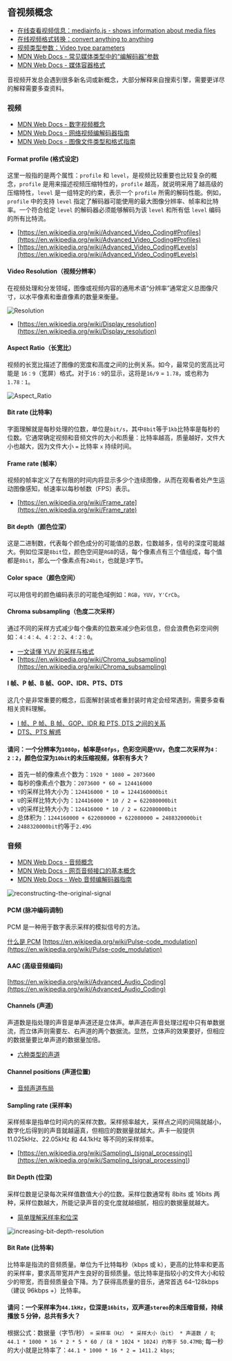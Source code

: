 ## 音视频概念

- [在线查看视频信息：mediainfo.js - shows information about media files](https://mediainfo.js.org/)
- [在线视频格式转换：convert anything to anything](https://cloudconvert.com/)
- [视频类型参数：Video type parameters](https://wiki.whatwg.org/wiki/Video_type_parameters)
- [MDN Web Docs - 常见媒体类型中的“编解码器”参数](https://developer.mozilla.org/en-US/docs/Web/Media/Formats/codecs_parameter)
- [MDN Web Docs - 媒体容器格式](https://developer.mozilla.org/en-US/docs/Web/Media/Formats/Containers)

音视频开发总会遇到很多新名词或新概念，大部分解释来自搜索引擎，需要更详尽的解释需要多查资料。

### 视频

- [MDN Web Docs - 数字视频概念](https://developer.mozilla.org/en-US/docs/Web/Media/Formats/Video_concepts)
- [MDN Web Docs - 网络视频编解码器指南](https://developer.mozilla.org/en-US/docs/Web/Media/Formats/Video_codecs)
- [MDN Web Docs - 图像文件类型和格式指南](https://developer.mozilla.org/en-US/docs/Web/Media/Formats/Image_types)

#### Format profile (格式设定)

这里一般指的是两个属性：`profile` 和 `level`，是视频比较重要也比较复杂的概念，`profile` 是用来描述视频压缩特性的，`profile` 越高，就说明采用了越高级的压缩特性，`level` 是一组特定的约束，表示一个 `profile` 所需的解码性能。例如，`profile` 中的支持 `level` 指定了解码器可能使用的最大图像分辨率、帧率和比特率。一个符合给定 `level` 的解码器必须能够解码为该 `level` 和所有低 `level` 编码的所有比特流。

- [https://en.wikipedia.org/wiki/Advanced_Video_Coding#Profiles](https://en.wikipedia.org/wiki/Advanced_Video_Coding#Profiles)
- [https://en.wikipedia.org/wiki/Advanced_Video_Coding#Levels](https://en.wikipedia.org/wiki/Advanced_Video_Coding#Levels)

#### Video Resolution（视频分辨率）

在视频处理和分发领域，图像或视频内容的通用术语“分辨率”通常定义总图像尺寸，以水平像素和垂直像素的数量来衡量。

![Resolution](./Resolution.png)

- [https://en.wikipedia.org/wiki/Display_resolution](https://en.wikipedia.org/wiki/Display_resolution)

#### Aspect Ratio（长宽比）

视频的长宽比描述了图像的宽度和高度之间的比例关系。如今，最常见的宽高比可能是 `16：9`（宽屏）格式。对于`16：9`的显示，这将是`16/9` = `1.78`，或也称为`1.78：1`。

![Aspect_Ratio](./Aspect_Ratio.jpg)

#### Bit rate (比特率)

字面理解就是每秒处理的位数，单位是`bit/s`，其中`8bit`等于`1kb`比特率是每秒的位数。它通常确定视频和音频文件的大小和质量：比特率越高，质量越好，文件大小也越大，因为文件大小 `=` 比特率 `x` 持续时间。

#### Frame rate (帧率）

视频的帧率定义了在有限的时间内将显示多少个连续图像，从而在观看者处产生运动图像感知，帧速率以每秒帧数（FPS）表示。

- [https://en.wikipedia.org/wiki/Frame_rate](https://en.wikipedia.org/wiki/Frame_rate)

#### Bit depth（颜色位深）

这是二进制数，代表每个颜色成分的可能值的总数，位数越多，信号的深度可能越大。例如位深是`8bit`位，颜色空间是`RGB`的话，每个像素点有三个值组成，每个值都是`8bit`，那么一个像素点有`24bit`，也就是`3`字节。

#### Color space（颜色空间）

可以用信号的颜色编码表示的可能色域例如：`RGB`，`YUV`，`Y'CrCb`。

#### Chroma subsampling（色度二次采样）

通过不同的采样方式减少每个像素的位数来减少色彩信息，但会浪费色彩空间例如：`4：4：4`、`4：2：2`、`4：2：0`。

- [一文读懂 YUV 的采样与格式](https://glumes.com/post/ffmpeg/understand-yuv-format/)
- [https://en.wikipedia.org/wiki/Chroma_subsampling](https://en.wikipedia.org/wiki/Chroma_subsampling)

#### I 帧、P 帧、B 帧、GOP、IDR、PTS、DTS

这几个是非常重要的概念，后面解封装或者重封装时肯定会经常遇到，需要多查看相关资料理解。

- [I 帧、P 帧、B 帧、GOP、IDR 和 PTS, DTS 之间的关系](https://www.cnblogs.com/yongdaimi/p/10676309.html)
- [DTS、PTS 解惑](https://melodyofnight.github.io/2017/04/01/DTS%E3%80%81PTS-%E8%A7%A3%E6%83%91/)

#### 请问：一个分辨率为`1080p`，帧率是`60fps`，色彩空间是`YUV`，色度二次采样为`4：2：2`，颜色位深为`10bit`的未压缩视频，体积有多大？

- 首先一帧的像素点个数为：`1920 * 1080 = 2073600`
- 每秒的像素点个数为：`2073600 * 60 = 124416000`
- `Y`的采样比特大小为：`124416000 * 10 = 1244160000bit`
- `U`的采样比特大小为：`124416000 * 10 / 2 = 622080000bit`
- `V`的采样比特大小为：`124416000 * 10 / 2 = 622080000bit`
- 总体积为：`1244160000 + 622080000 + 622080000 = 2488320000bit`
- `2488320000bit`约等于`2.49G`

### 音频

- [MDN Web Docs - 音频概念](https://developer.mozilla.org/en-US/docs/Web/Media/Formats/Audio_concepts)
- [MDN Web Docs - 网页音频接口的基本概念](https://developer.mozilla.org/zh-CN/docs/Web/API/Web_Audio_API/Basic_concepts_behind_Web_Audio_API)
- [MDN Web Docs - Web 音频编解码器指南](https://developer.mozilla.org/en-US/docs/Web/Media/Formats/Audio_codecs)

![reconstructing-the-original-signal](./reconstructing-the-original-signal.jpeg)

#### PCM (脉冲编码调制)

PCM 是一种用于数字表示采样的模拟信号的方法。

[什么是 PCM](https://www.lifewire.com/what-is-pcm-1846928)
[https://en.wikipedia.org/wiki/Pulse-code_modulation](https://en.wikipedia.org/wiki/Pulse-code_modulation)

#### AAC (高级音频编码)

[https://en.wikipedia.org/wiki/Advanced_Audio_Coding](https://en.wikipedia.org/wiki/Advanced_Audio_Coding)

#### Channels (声道)

声道数是指处理的声音是单声道还是立体声。单声道在声音处理过程中只有单数据流，而立体声则需要左、右声道的两个数据流。显然，立体声的效果要好，但相应的数据量要比单声道的数据量加倍。

- [六种类型的声道](https://www.gearbest.com/blog/how-to/6-types-of-sound-channels-2896)

#### Channel positions (声道位置)

- [音频声道布局](https://mediaarea.net/AudioChannelLayout)

#### Sampling rate (采样率)

采样频率是指单位时间内的采样次数。采样频率越大，采样点之间的间隔就越小，数字化后得到的声音就越逼真，但相应的数据量就越大。声卡一般提供 11.025kHz、22.05kHz 和 44.1kHz 等不同的采样频率。

- [https://en.wikipedia.org/wiki/Sampling\_(signal_processing)](<https://en.wikipedia.org/wiki/Sampling_(signal_processing)>)

#### Bit Depth (位深)

采样位数是记录每次采样值数值大小的位数。采样位数通常有 8bits 或 16bits 两种，采样位数越大，所能记录声音的变化度就越细腻，相应的数据量就越大。

- [简单理解采样率和位深](https://www.masteringthemix.com/blogs/learn/113159685-sample-rates-and-bit-depth-in-a-nutshell)

![increasing-bit-depth-resolution](./increasing-bit-depth-resolution.png)

#### Bit Rate (比特率)

比特率是指流的音频质量。单位为千比特每秒（kbps 或 k），更高的比特率和更高的采样率，要求高带宽并产生良好的音频质量。低比特率是指较小的文件大小和较少的带宽，而音频质量会下降。为了获得高质量的音乐，通常首选 64–128kbps（建议 96kbps +）比特率。

#### 请问：一个采样率为`44.1kHz`，位深是`16bits`，双声道`stereo`的未压缩音频，持续播放 5 分钟，总共有多大？

根据公式：数据量（字节/秒） = `采样率（Hz） * 采样大小（bit） * 声道数 / 8`;
`44.1 * 1000 * 16 * 2 * 5 * 60 / (8 * 1024 * 1024) 约等于 50.47MB`;
每一秒的大小就是比特率了：`44.1 * 1000 * 16 * 2 = 1411.2 kbps`;
